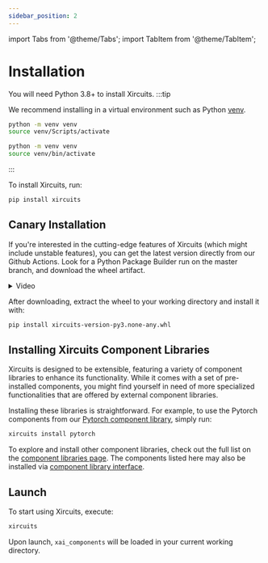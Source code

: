 ```yaml
---
sidebar_position: 2
---
```


import Tabs from '@theme/Tabs';
import TabItem from '@theme/TabItem';

# Installation
You will need Python 3.8+ to install Xircuits. 
:::tip

We recommend installing in a virtual environment such as Python [venv](https://docs.python.org/3/library/venv.html).

<Tabs>
<TabItem value="win" label="Windows">

```bash
python -m venv venv
source venv/Scripts/activate
```

</TabItem>
<TabItem value="MacOS / Linux" label="MacOS / Linux">

```bash
python -m venv venv
source venv/bin/activate
```

</TabItem>
</Tabs>

:::

To install Xircuits, run:

```bash
pip install xircuits
```

## Canary Installation

If you're interested in the cutting-edge features of Xircuits (which might include unstable features), you can get the latest version directly from our Github Actions. Look for a Python Package Builder run on the master branch, and download the wheel artifact.

<details>
  <summary>Video</summary>
  <p align="center">
  <img src="/img/docs/download-wheel.gif"></img></p>
</details>

After downloading, extract the wheel to your working directory and install it with:

```bash
pip install xircuits-version-py3.none-any.whl
```

## Installing Xircuits Component Libraries

Xircuits is designed to be extensible, featuring a variety of component libraries to enhance its functionality. While it comes with a set of pre-installed components, you might find yourself in need of more specialized functionalities that are offered by external component libraries.

Installing these libraries is straightforward. For example, to use the Pytorch components from our [Pytorch component library](https://github.com/XpressAI/xai-pytorch), simply run:

```bash
xircuits install pytorch
```

To explore and install other component libraries, check out the full list on the [component libraries page](https://github.com/XpressAI/xircuits/blob/master/xai_components#external-library). The components listed here may also be installed via [component library interface](../component-library/installation.md#installation-using-the-xircuits-library-interface).

## Launch

To start using Xircuits, execute:

```bash
xircuits
```

Upon launch, `xai_components` will be loaded in your current working directory.